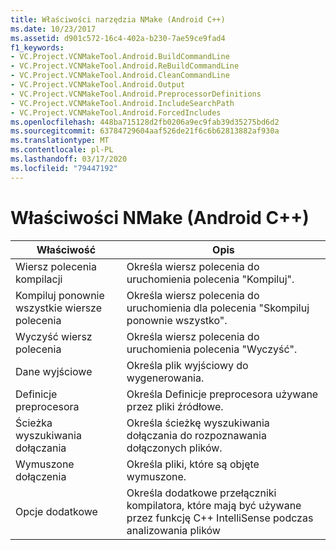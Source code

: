 ```yaml
---
title: Właściwości narzędzia NMake (Android C++)
ms.date: 10/23/2017
ms.assetid: d901c572-16c4-402a-b230-7ae59ce9fad4
f1_keywords:
- VC.Project.VCNMakeTool.Android.BuildCommandLine
- VC.Project.VCNMakeTool.Android.ReBuildCommandLine
- VC.Project.VCNMakeTool.Android.CleanCommandLine
- VC.Project.VCNMakeTool.Android.Output
- VC.Project.VCNMakeTool.Android.PreprocessorDefinitions
- VC.Project.VCNMakeTool.Android.IncludeSearchPath
- VC.Project.VCNMakeTool.Android.ForcedIncludes
ms.openlocfilehash: 448ba715128d2fb0206a9ec9fab39d35275bd6d2
ms.sourcegitcommit: 63784729604aaf526de21f6c6b62813882af930a
ms.translationtype: MT
ms.contentlocale: pl-PL
ms.lasthandoff: 03/17/2020
ms.locfileid: "79447192"
---
```

# <a name="nmake-properties-android-c"></a>Właściwości NMake (Android C++)

| Właściwość | Opis |
|--|--|
| Wiersz polecenia kompilacji | Określa wiersz polecenia do uruchomienia polecenia "Kompiluj". |
| Kompiluj ponownie wszystkie wiersze polecenia | Określa wiersz polecenia do uruchomienia dla polecenia "Skompiluj ponownie wszystko". |
| Wyczyść wiersz polecenia | Określa wiersz polecenia do uruchomienia polecenia "Wyczyść". |
| Dane wyjściowe | Określa plik wyjściowy do wygenerowania. |
| Definicje preprocesora | Określa Definicje preprocesora używane przez pliki źródłowe. |
| Ścieżka wyszukiwania dołączania | Określa ścieżkę wyszukiwania dołączania do rozpoznawania dołączonych plików. |
| Wymuszone dołączenia | Określa pliki, które są objęte wymuszone. |
| Opcje dodatkowe | Określa dodatkowe przełączniki kompilatora, które mają być używane przez funkcję C++ IntelliSense podczas analizowania plików |

